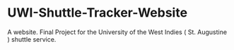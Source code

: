# UWI-Shuttle-Tracker-Website
A website. Final Project for the University of the West Indies ( St. Augustine ) shuttle service.
